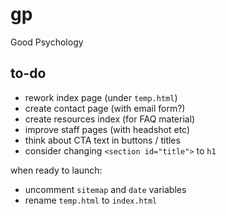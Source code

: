 # gp
Good Psychology

## to-do
- rework index page (under `temp.html`)
- create contact page (with email form?)
- create resources index (for FAQ material)
- improve staff pages (with headshot etc)
- think about CTA text in buttons / titles
- consider changing `<section id="title">` to `h1`

when ready to launch:
- uncomment `sitemap` and `date` variables
- rename `temp.html` to `index.html`